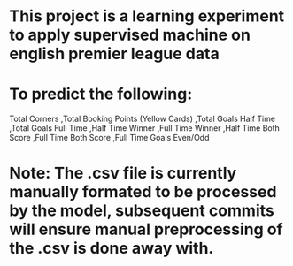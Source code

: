 # This project is a learning experiment to apply supervised machine on english premier league data
# To predict the following:

Total Corners
,Total Booking Points (Yellow Cards)
,Total Goals Half Time 
,Total Goals Full Time
,Half Time Winner
,Full Time Winner
,Half Time Both Score
,Full Time Both Score
,Full Time Goals Even/Odd

# Note: The .csv file is currently manually formated to be processed by the model, subsequent commits will ensure manual preprocessing of the .csv is done away with.